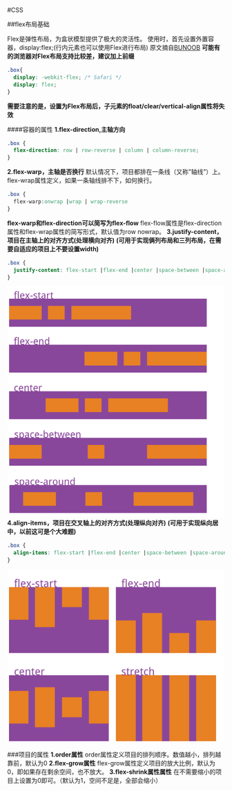 #CSS

##flex布局基础

Flex是弹性布局，为盒状模型提供了极大的灵活性。
使用时，首先设置外置容器，display:flex;(行内元素也可以使用Flex进行布局)
原文摘自[BUNOOB](http://www.runoob.com/w3cnote/flex-grammar.html) 
__可能有的浏览器对Flex布局支持比较差，建议加上前缀__


```css
.box{
  display: -webkit-flex; /* Safari */
  display: flex;
}
```
__需要注意的是，设置为Flex布局后，子元素的float/clear/vertical-align属性将失效__

####容器的属性
__1.flex-direction,主轴方向__
```css
.box {
  flex-direction: row | row-reverse | column | column-reverse;
}
```
__2.flex-warp，主轴是否换行__
默认情况下，项目都排在一条线（又称”轴线”）上。flex-wrap属性定义，如果一条轴线排不下，如何换行。
```css
.box {
  flex-warp:onwrap |wrap | wrap-reverse
}
```
__flex-warp和flex-direction可以简写为flex-flow__
flex-flow属性是flex-direction属性和flex-wrap属性的简写形式，默认值为row nowrap。
__3.justify-content，项目在主轴上的对齐方式(处理横向对齐)__
__(可用于实现俩列布局和三列布局，在需要自适应的项目上不要设置width)__
```css
.box {
  justify-content: flex-start |flex-end |center |space-between |space-around
}
```
![Alt](./images/20190317192556.png)
__4.align-items，项目在交叉轴上的对齐方式(处理纵向对齐)__
__(可用于实现纵向居中，以前这可是个大难题)__
```css
.box {
  align-items: flex-start |flex-end |center |space-between |space-around
}
```
![Alt](./images/20190317192536.png)

###项目的属性
__1.order属性__
order属性定义项目的排列顺序。数值越小，排列越靠前，默认为0
__2.flex-grow属性__
flex-grow属性定义项目的放大比例，默认为0，即如果存在剩余空间，也不放大。
__3.flex-shrink属性属性__
在不需要缩小的项目上设置为0即可。（默认为1，空间不足是，全部会缩小）